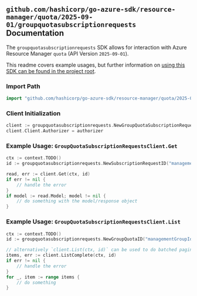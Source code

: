 
## `github.com/hashicorp/go-azure-sdk/resource-manager/quota/2025-09-01/groupquotasubscriptionrequests` Documentation

The `groupquotasubscriptionrequests` SDK allows for interaction with Azure Resource Manager `quota` (API Version `2025-09-01`).

This readme covers example usages, but further information on [using this SDK can be found in the project root](https://github.com/hashicorp/go-azure-sdk/tree/main/docs).

### Import Path

```go
import "github.com/hashicorp/go-azure-sdk/resource-manager/quota/2025-09-01/groupquotasubscriptionrequests"
```


### Client Initialization

```go
client := groupquotasubscriptionrequests.NewGroupQuotaSubscriptionRequestsClientWithBaseURI("https://management.azure.com")
client.Client.Authorizer = authorizer
```


### Example Usage: `GroupQuotaSubscriptionRequestsClient.Get`

```go
ctx := context.TODO()
id := groupquotasubscriptionrequests.NewSubscriptionRequestID("managementGroupId", "groupQuotaName", "requestId")

read, err := client.Get(ctx, id)
if err != nil {
	// handle the error
}
if model := read.Model; model != nil {
	// do something with the model/response object
}
```


### Example Usage: `GroupQuotaSubscriptionRequestsClient.List`

```go
ctx := context.TODO()
id := groupquotasubscriptionrequests.NewGroupQuotaID("managementGroupId", "groupQuotaName")

// alternatively `client.List(ctx, id)` can be used to do batched pagination
items, err := client.ListComplete(ctx, id)
if err != nil {
	// handle the error
}
for _, item := range items {
	// do something
}
```
